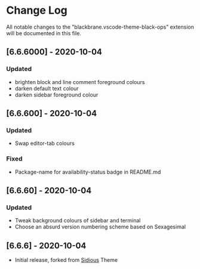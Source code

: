 # Change Log

All notable changes to the "blackbrane.vscode-theme-black-ops" extension will be documented in this file.

## [6.6.6000] - 2020-10-04

### Updated

- brighten block and line comment foreground colours
- darken default text colour
- darken sidebar foreground colour

## [6.6.600] - 2020-10-04

### Updated

- Swap editor-tab colours

### Fixed

- Package-name for availability-status badge in README.md

## [6.6.60] - 2020-10-04

### Updated

- Tweak background colours of sidebar and terminal
- Choose an absurd version numbering scheme based on Sexagesimal

## [6.6.6] - 2020-10-04

- Initial release, forked from [Sidious] Theme

[Sidious]: https://github.com/sidiousvic/sidious-vscode-theme/

